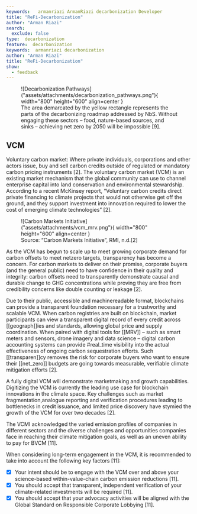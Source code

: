 ```yaml
---
keywords:   armanriazi ArmanRiazi decarbonization Developer
title: "ReFi-Decarbonization"
author: "Arman Riazi"
search:
  exclude: false
type:  decarbonization
feature:  decarbonization
keywords:  armanriazi decarbonization
author: "Arman Riazi"
title: "ReFi-Decarbonization"
show:
  - feedback
---
```


<figure markdown>
![Decarbonization Pathways]("assets/attachments/decarbonization_pathways.png"){ width="800" height="600" align=center }
<figcaption>The area demarcated by the yellow rectangle represents the parts of the decarbonizing roadmap addressed by NbS. Without engaging these sectors – food, nature-based sources, and sinks – achieving net zero by 2050 will be impossible [9].</figcaption>
</figure>

## VCM
Voluntary carbon market: Where private individuals, corporations and other actors issue,
buy and sell carbon credits outside of regulated or mandatory carbon pricing instruments [2].
The voluntary carbon market (VCM) is an existing market mechanism that the global community
can use to channel enterprise capital into land conservation and environmental stewardship.
According to a recent McKinsey report, “Voluntary carbon credits direct private financing to climate
projects that would not otherwise get off the ground, and they support investment into innovation required
to lower the cost of emerging climate technologies” [2].

<figure markdown>
![Carbon Markets Initiative]("assets/attachments/vcm_mrv.png"){ width="800" height="600" align=center }
<figcaption>Source: “Carbon Markets Initiative”, RMI, n.d.[2]</figcaption>
</figure>

As the VCM has begun to scale up to meet growing corporate demand for carbon offsets to meet netzero
targets, transparency has become a concern. For carbon markets to deliver on their promise,
corporate buyers (and the general public) need to have confidence in their quality and integrity: carbon
offsets need to transparently demonstrate causal and durable change to GHG concentrations while proving they are free from credibility concerns like
double counting or leakage [2].

Due to their public, accessible and machinereadable format, blockchains can provide a
transparent foundation necessary for a trustworthy and scalable VCM. When carbon registries are
built on blockchain, market participants can view a transparent digital record of every credit across
[[geograph]]ies and standards, allowing global price and supply coordination. When paired with
digital tools for [[MRV]] – such as smart meters and sensors, drone imagery and data science – digital
carbon accounting systems can provide #real_time visibility into the actual effectiveness of ongoing
carbon sequestration efforts. Such [[transparen]]cy removes the risk for corporate buyers who want to
ensure their [[net_zero]] budgets are going towards measurable, verifiable climate mitigation efforts [2].

A fully digital VCM will demonstrate marketmaking and growth capabilities. Digitizing
the VCM is currently the leading use case for blockchain innovations in the climate space.
Key challenges such as market fragmentation,analogue reporting and verification procedures
leading to bottlenecks in credit issuance, and limited price discovery have stymied the growth of the VCM for over two decades [2].

The VCMI acknowledged the varied emission profiles of companies in different sectors and the diverse challenges and opportunities companies face in reaching their climate mitigation goals, as well as an uneven ability to pay for BVCM [11].

When considering long-term engagement in the VCM, it is recommended to take into account the following key factors [11]:

- [x] Your intent should be to engage with the VCM over and above your science-based within-value-chain carbon emission reductions [11].
- [x] You should accept that transparent, independent verification of your climate-related investments will be required [11].
- [x] You should accept that your advocacy activities will be aligned with the Global Standard on Responsible Corporate Lobbying [11].